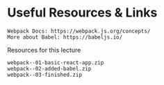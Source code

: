 # Useful Resources & Links

    Webpack Docs: https://webpack.js.org/concepts/
    More about Babel: https://babeljs.io/

Resources for this lecture

    webpack--01-basic-react-app.zip
    webpack--02-added-babel.zip
    webpack--03-finished.zip